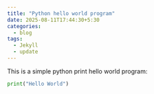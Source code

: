 ```yaml
---
title: "Python hello world program"
date: 2025-08-11T17:44:30+5:30
categories:
  - blog
tags:
  - Jekyll
  - update
---
```


This is a simple python print hello world program:

```python
print("Hello World")
```
